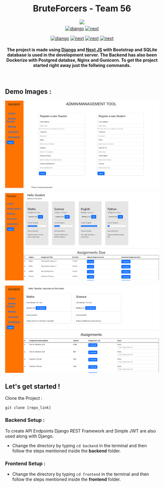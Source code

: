 <h1 align="center">BruteForcers - Team 56</h1>

<p align="center">
<img src="https://badges.frapsoft.com/os/v1/open-source.svg?v=103"/> <br>
<a href="https://www.djangoproject.com/" target="blank"><img align="center" src="https://img.shields.io/badge/Django-092E20?style=for-the-badge&logo=django&logoColor=white" alt="django" height="41"/></a>
<a href="https://nextjs.org/" target="blank"><img align="center" src="https://img.shields.io/badge/next.js-000000?style=for-the-badge&logo=nextdotjs&logoColor=white" alt="next" height="40"/></a>
</p>
<p align="center">
<a href="" target="blank"><img align="center" src="https://img.shields.io/badge/SQLite-07405E?style=for-the-badge&logo=sqlite&logoColor=white" alt="django" height="35"/></a>
<a href="" target="blank"><img align="center" src="https://img.shields.io/badge/Docker-2CA5E0?style=for-the-badge&logo=docker&logoColor=white" alt="next" height="35"/></a>
<a href="" target="blank"><img align="center" src="https://img.shields.io/badge/Bootstrap-563D7C?style=for-the-badge&logo=bootstrap&logoColor=white" alt="next" height="35"/></a>
<a href="" target="blank"><img align="center" src="https://img.shields.io/badge/PostgreSQL-316192?style=for-the-badge&logo=postgresql&logoColor=white](https://img.shields.io/badge/PostgreSQL-316192?style=for-the-badge&logo=postgresql&logoColor=white)" alt="next" height="35"/></a>
</p>

<h4 align="center">The project is made using <a href="https://www.djangoproject.com/">Django</a> and <a href="https://nextjs.org/">Next JS</a> with Bootstrap and SQLite database is used in the development server. The Backend has also been Dockerize with Postgred databse, Nginx and Gunicorn. To get the project started right away just the follwing commands.</h4>

<br>

## Demo Images :

![alt text](/images/1.png)

![alt text](/images/2.png)

![alt text](/images/3.png)


## Let's get started !

Clone the Project :

```
git clone [repo_link]
```

### Backend Setup :
To create API Endpoints Django REST Framework and Simple JWT are also used along with Django. 

 - Change the directory by typing <code>cd backend</code> in the terminal and then follow the steps mentioned inside the <b>backend</b> folder.

### Frontend Setup :

 - Change the directory by typing <code>cd frontend</code> in the terminal and then follow the steps mentioned inside the <b>frontend</b> folder.
